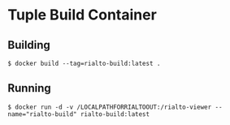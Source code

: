 # Tuple Build Container

## Building
    $ docker build --tag=rialto-build:latest .
    
## Running
    $ docker run -d -v /LOCALPATHFORRIALTOOUT:/rialto-viewer --name="rialto-build" rialto-build:latest

